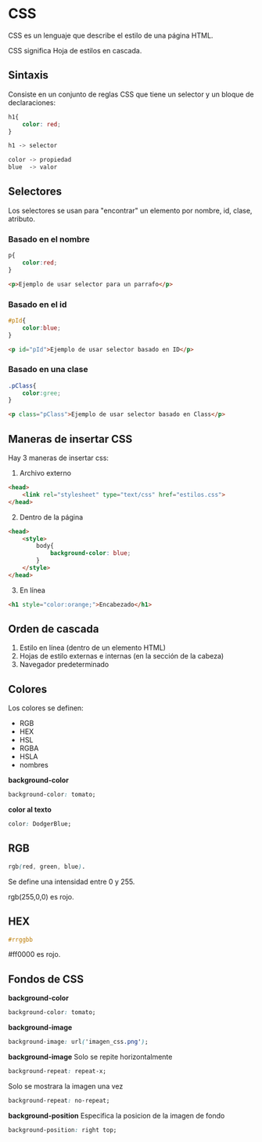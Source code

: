 # CSS

CSS es un lenguaje que describe el estilo de una página HTML.

CSS significa Hoja de estilos en cascada.

## Sintaxis

Consiste en un conjunto de reglas CSS que tiene un selector y un bloque de declaraciones:

```css
h1{
    color: red;
}

h1 -> selector

color -> propiedad
blue  -> valor

```

## Selectores

Los selectores se usan para "encontrar" un elemento por nombre, id, clase, atributo.

### Basado en el nombre
```css
p{
    color:red;
}
```
```html
<p>Ejemplo de usar selector para un parrafo</p>
```

### Basado en el id
```css
#pId{
    color:blue;
}
```
```html
<p id="pId">Ejemplo de usar selector basado en ID</p>
```

### Basado en una clase
```css
.pClass{
    color:gree;
}
```
```html
<p class="pClass">Ejemplo de usar selector basado en Class</p>
```

## Maneras de insertar CSS

Hay 3 maneras de insertar css:
1. Archivo externo

```html
<head>
    <link rel="stylesheet" type="text/css" href="estilos.css">
</head>
```

2. Dentro de la página
```html
<head>
    <style>
        body{
            background-color: blue;
        }
    </style>
</head>
```

3. En línea
```html
<h1 style="color:orange;">Encabezado</h1>
```

## Orden de cascada

1. Estilo en línea (dentro de un elemento HTML)
2. Hojas de estilo externas e internas (en la sección de la cabeza)
3. Navegador predeterminado

## Colores

Los colores se definen:
* RGB
* HEX
* HSL
* RGBA
* HSLA 
* nombres

__background-color__
```css
background-color: tomato;
```

__color al texto__
```css
color: DodgerBlue;
```

## RGB
```css
rgb(red, green, blue).
```
Se define una intensidad entre 0 y 255.

rgb(255,0,0) es rojo.

## HEX
```css
#rrggbb
```
#ff0000 es rojo.

## Fondos de CSS

__background-color__
```css
background-color: tomato;
```
__background-image__
```css
background-image: url('imagen_css.png');
```

__background-image__
Solo se repite horizontalmente
```css
background-repeat: repeat-x;
```
Solo se mostrara la imagen una vez
```css
background-repeat: no-repeat;
```

__background-position__
Especifica la posicion de la imagen de fondo
```css
background-position: right top;
```











